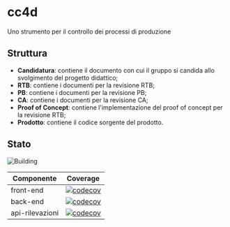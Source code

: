 # cc4d
Uno strumento per il controllo dei processi di produzione

## Struttura
* **Candidatura**: contiene il documento con cui il gruppo si candida allo svolgimento del progetto didattico;
* **RTB**: contiene i documenti per la revisione RTB;
* **PB**: contiene i documenti per la revisione PB;
* **CA**: contiene i documenti per la revisione CA;
* **Proof of Concept**: contiene l'implementazione del proof of concept per la revisione RTB;
* **Prodotto**: contiene il codice sorgente del prodotto.

## Stato

![Building](https://github.com/github/docs/actions/workflows/main.yml/badge.svg?branch=developing)

|    Componente   | Coverage |
|-----------------|----------|
|    front-end    | [![codecov](https://codecov.io/gh/DeltaXswe/cc4d/branch/developing/graph/badge.svg?token=PANBQN7PG9&flag=front-end)](https://codecov.io/gh/DeltaXswe/cc4d) |
|     back-end    | [![codecov](https://codecov.io/gh/DeltaXswe/cc4d/branch/developing/graph/badge.svg?token=PANBQN7PG9&flag=back-end)](https://codecov.io/gh/DeltaXswe/cc4d) |
| api-rilevazioni | [![codecov](https://codecov.io/gh/DeltaXswe/cc4d/branch/developing/graph/badge.svg?token=PANBQN7PG9&flag=api-rilevazioni)](https://codecov.io/gh/DeltaXswe/cc4d) |
